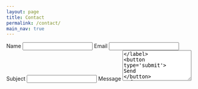 ```yaml
---
layout: page
title: Contact
permalink: /contact/
main_nav: true
---
```

<form method='POST' action='https://getform.io/f/afdd4deb-2003-44f6-b493-06764b35bac4'>
<label>
Name
<input type='text' name='name' />
</label>
<label>
Email
<input type='email' name='email'/>
</label>
<label>
Subject
<input type='text' name='subject' />
</label>
<label>
Message
<textarea name='message' rows='5' />
</label>
<button type='submit'>
Send
</button>
</form>